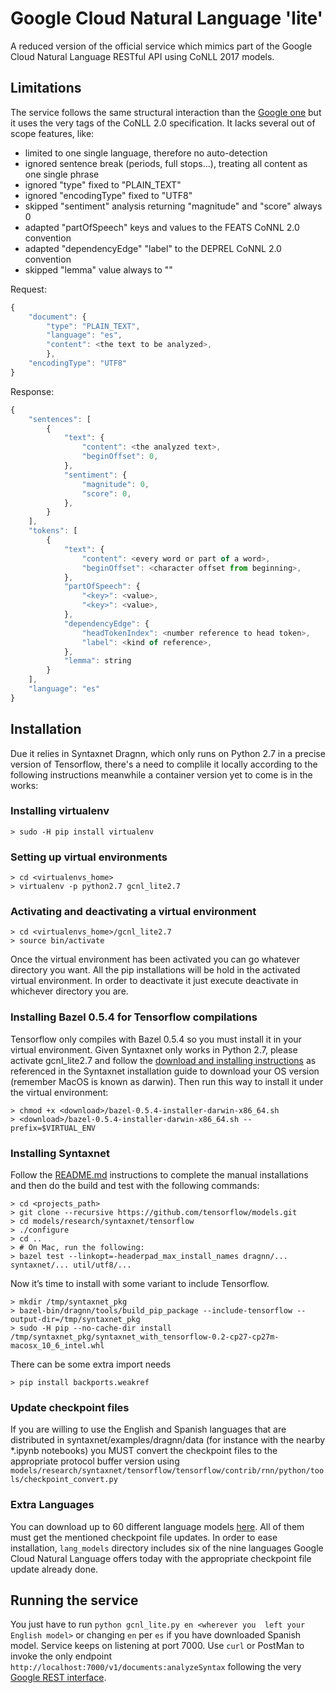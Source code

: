 # Google Cloud Natural Language 'lite'
A reduced version of the official service which mimics part of 
the Google Cloud Natural Language RESTful API using CoNLL 2017 
models.

## Limitations
The service follows the same structural interaction than the 
[Google one](https://cloud.google.com/natural-language/docs/reference/rest/v1/documents/analyzeSyntax) 
but it uses the very tags of the CoNLL 2.0 specification. 
It lacks several out of scope features, like:

* limited to one single language, therefore no auto-detection
* ignored sentence break (periods, full stops...), treating all content as one single phrase
* ignored "type" fixed to "PLAIN_TEXT"
* ignored "encodingType" fixed to "UTF8"
* skipped "sentiment" analysis returning "magnitude" and "score" always 0
* adapted "partOfSpeech" keys and values to the FEATS CoNNL 2.0 convention
* adapted "dependencyEdge" "label" to the DEPREL CoNNL 2.0 convention
* skipped "lemma" value always to ""

Request:
```javascript
{
    "document": {
        "type": "PLAIN_TEXT",
        "language": "es",
        "content": <the text to be analyzed>,
        },
    "encodingType": "UTF8"
}
```
Response:
```javascript
{
    "sentences": [
        {
            "text": {
                "content": <the analyzed text>,
                "beginOffset": 0,
            },
            "sentiment": {
                "magnitude": 0,
                "score": 0,
            },
        }
    ],
    "tokens": [
        {
            "text": {
                "content": <every word or part of a word>,
                "beginOffset": <character offset from beginning>,
            },
            "partOfSpeech": {
                "<key>": <value>,
                "<key>": <value>,
            },
            "dependencyEdge": {
                "headTokenIndex": <number reference to head token>,
                "label": <kind of reference>,
            },
            "lemma": string
        }
    ],
    "language": "es"
}
```
## Installation
Due it relies in Syntaxnet Dragnn, which only runs on Python 2.7 
in a precise version of Tensorflow, there's a need to complile 
it locally according to the following instructions meanwhile a 
container version yet to come is in the works: 

### Installing virtualenv
```
> sudo -H pip install virtualenv
```

### Setting up virtual environments
```
> cd <virtualenvs_home>
> virtualenv -p python2.7 gcnl_lite2.7
```

### Activating and deactivating a virtual environment
```
> cd <virtualenvs_home>/gcnl_lite2.7
> source bin/activate
```

Once the virtual environment has been activated you can go 
whatever directory you want. All the pip installations will 
be hold in the activated virtual environment. In order to 
deactivate it just execute deactivate in whichever directory 
you are.

### Installing Bazel 0.5.4 for Tensorflow compilations
Tensorflow only compiles with Bazel 0.5.4 so you must install 
it in your virtual environment. Given Syntaxnet only works in 
Python 2.7, please activate gcnl_lite2.7 and follow the 
[download and installing instructions](https://docs.bazel.build/versions/master/install.html) 
as referenced in the Syntaxnet installation guide to 
download your OS version (remember MacOS is known as darwin). 
Then run this way to install it under the virtual environment:
```
> chmod +x <download>/bazel-0.5.4-installer-darwin-x86_64.sh
> <download>/bazel-0.5.4-installer-darwin-x86_64.sh --prefix=$VIRTUAL_ENV
```

### Installing Syntaxnet
Follow the [README.md](https://github.com/tensorflow/models/tree/master/research/syntaxnet#manual-installation) 
instructions to complete the manual installations and then do 
the build and test with the following commands:
```
> cd <projects_path>
> git clone --recursive https://github.com/tensorflow/models.git
> cd models/research/syntaxnet/tensorflow
> ./configure
> cd ..
> # On Mac, run the following:
> bazel test --linkopt=-headerpad_max_install_names dragnn/... syntaxnet/... util/utf8/...
```
Now it’s time to install with some variant to include Tensorflow.
```
> mkdir /tmp/syntaxnet_pkg
> bazel-bin/dragnn/tools/build_pip_package --include-tensorflow --output-dir=/tmp/syntaxnet_pkg
> sudo -H pip --no-cache-dir install /tmp/syntaxnet_pkg/syntaxnet_with_tensorflow-0.2-cp27-cp27m-macosx_10_6_intel.whl
```

There can be some extra import needs
```
> pip install backports.weakref
```

### Update checkpoint files
If you are willing to use the English and Spanish languages 
that are distributed in syntaxnet/examples/dragnn/data (for 
instance with the nearby *.ipynb notebooks) you MUST convert 
the checkpoint files to the appropriate protocol buffer 
version using `models/research/syntaxnet/tensorflow/tensorflow/contrib/rnn/python/tools/checkpoint_convert.py`

### Extra Languages
You can download up to 60 different language models 
[here](https://github.com/tensorflow/models/tree/master/research/syntaxnet/g3doc/conll2017).
All of them must get the mentioned checkpoint file updates.
In order to ease installation, `lang_models` directory includes 
six of the nine languages Google Cloud Natural Language offers
today with the appropriate checkpoint file update already done. 

## Running the service
You just have to run `python gcnl_lite.py en <wherever you 
left your English model>` or changing `en` per `es` if you 
have downloaded Spanish model. Service keeps on listening 
at port 7000. Use `curl` or PostMan to invoke the only 
endpoint `http://localhost:7000/v1/documents:analyzeSyntax` 
following the very 
[Google REST interface](https://cloud.google.com/natural-language/docs/reference/rest/v1/documents/analyzeSyntax).